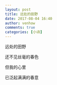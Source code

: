 ```yaml
---
layout: post
title: 远处的田野
date: 2017-08-04 16:40
author: venhow
comments: true
categories: [小诗]
---
```

远处的田野

还不见丝毫的春色

但我的心里

已泛起满满的春意
